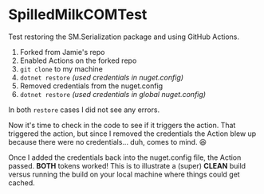 # SpilledMilkCOMTest

Test restoring the SM.Serialization package and using GitHub Actions.

1) Forked from Jamie's repo
2) Enabled Actions on the forked repo
3) `git clone` to my machine
4) `dotnet restore` *(used credentials in nuget.config)*
5) Removed credentials from the nuget.config
6) `dotnet restore` *(used credentials in global nuget.config)*

In both `restore` cases I did not see any errors.

Now it's time to check in the code to see if it triggers the action.  That triggered the action, but since I removed the credentials the Action blew up because there were no credentials...  duh, comes to mind. :laughing:

Once I added the credentials back into the nuget.config file, the Action passed.  **BOTH** tokens worked!  This is to illustrate a (super) **CLEAN** build versus running the build on your local machine where things could get cached.
